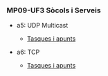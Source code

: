 ### MP09-UF3 Sòcols i Serveis

- a5: UDP Multicast
  - [Tasques i apunts](a5/TODO.md)  
  
- a6: TCP
  - [Tasques i apunts](a6/TODO.md)  